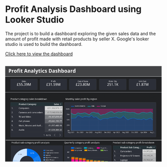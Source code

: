 <h1 align'center'>Profit Analysis Dashboard using Looker Studio</h1>

The project is to build a dashboard exploring the given sales data and the amount of profit made with retail products by seller X. Google's looker studio is used to build the dashboard.

[Click here to view the dashboard](https://lookerstudio.google.com/reporting/c53aaa73-73c5-4893-8303-cdc03263c4d6)
<br>
<br>
<div align="center">
  <img src="./profit_analysis_dashboard.png" alt="dashboard_screenshot" width="800">
</div>
